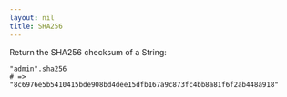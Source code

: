 ```yaml
---
layout: nil
title: SHA256
---
```


Return the SHA256 checksum of a String:

    "admin".sha256
    # => "8c6976e5b5410415bde908bd4dee15dfb167a9c873fc4bb8a81f6f2ab448a918"


